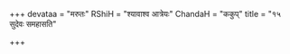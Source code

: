 +++
devataa = "मरुतः"
RShiH = "श्यावाश्व आत्रेयः"
ChandaH = "ककुप्"
title = "१५ सुदेवः समहासति"

+++
